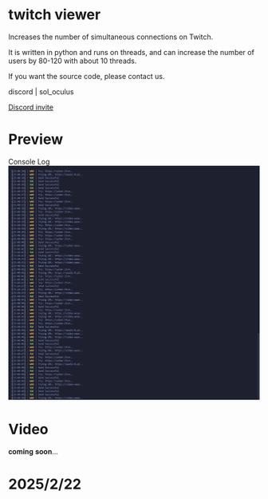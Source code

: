 # twitch viewer
Increases the number of simultaneous connections on Twitch.

It is written in python and runs on threads, and can increase the number of users by 80-120 with about 10 threads.

If you want the source code, please contact us.

discord | sol_oculus

[Discord invite](https://discord.gg/gUGmD77t4A)

# Preview
Console Log
![img](CD7D5DE4-9596-4F79-B219-275FE76D5103.png)

# Video
𝐜𝐨𝐦𝐢𝐧𝐠 𝐬𝐨𝐨𝐧…

# 2025/2/22
